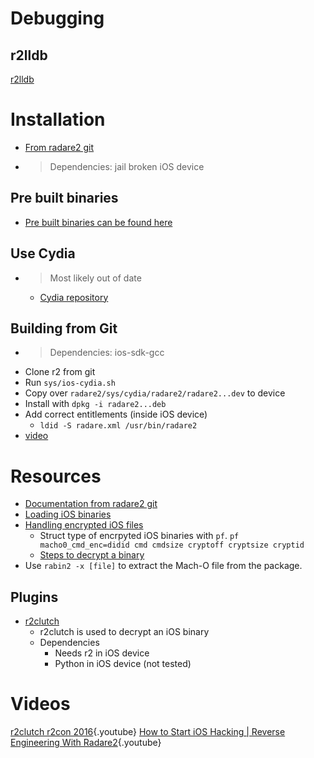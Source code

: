 <!-- TITLE: iOS reversing -->

# Debugging
## r2lldb
[r2lldb](/radare-plugins/r2lldb)

# Installation
- [From radare2 git](https://github.com/radare/radare2/blob/master/doc/iphone.md)
- > Dependencies: jail broken iOS device

## Pre built binaries
- [Pre built binaries can be found here](http://radare.mikelloc.com/get/)
## Use Cydia
- > Most likely out of date
	- [Cydia repository](http://cydia.radare.org/)


## Building from Git
- > Dependencies: ios-sdk-gcc
- Clone r2 from git
- Run `sys/ios-cydia.sh`
- Copy over `radare2/sys/cydia/radare2/radare2...dev` to device
- Install with `dpkg -i radare2...deb`
- Add correct entitlements (inside iOS device)
	- `ldid -S radare.xml /usr/bin/radare2`
- [video](https://youtu.be/OlzUdbvDLuA?t=685)
# Resources
- [Documentation from radare2 git](https://github.com/radare/radare2/blob/master/doc/ios.md)
- [Loading iOS binaries](http://radare.today/posts/loading-ios-binaries/)
- [Handling encrypted iOS files](https://youtu.be/OlzUdbvDLuA?t=544)
	- Struct type of encrpyted iOS binaries with `pf`. `pf macho0_cmd_enc=didid cmd cmdsize cryptoff cryptsize cryptid`
	- [Steps to decrypt a binary](https://youtu.be/OlzUdbvDLuA?t=822)
- Use `rabin2 -x [file]` to extract the Mach-O file from the package.

## Plugins
- [r2clutch](https://github.com/as0ler/r2clutch)
	- r2clutch is used to decrypt an iOS binary
	- Dependencies
		- Needs r2 in iOS device
		- Python in iOS device (not tested)
# Videos
[r2clutch r2con 2016](https://www.youtube.com/watch?v=OlzUdbvDLuA){.youtube}
[How to Start iOS Hacking | Reverse Engineering With Radare2](https://www.youtube.com/watch?v=hy81mnLMvnE){.youtube}
